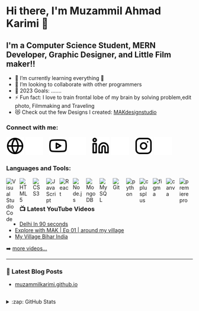 # Hi there, I'm Muzammil Ahmad Karimi 👋

## I'm a Computer Science Student, MERN Developer, Graphic Designer, and Little Film maker!!

- 🌱 I’m currently learning everything 🤣
- 👯 I’m looking to collaborate with other programmers
- 🥅 2023 Goals: .......
- ⚡ Fun fact: I love to train frontal lobe of my brain by solving problem,edit photo, Filmmaking and Traveling
- 😻 Check out the few Designs I created: [MAKdesignstudio](https://www.instagram.com/mak_design_studio/)

### Connect with me:

[![website](./img/globe-light.svg)](https://muzammilkarimi.github.io/#gh-light-mode-only)
[![website](./img/globe-dark.svg)](https://muzammilkarimi.github.io/#gh-dark-mode-only)
&nbsp;&nbsp;
[![website](./img/youtube-light.svg)](youtube.com/muzammilahmadkarimi/#gh-light-mode-only)
[![website](./img/youtube-dark.svg)](youtube.com/muzammilahmadkarimi/#gh-dark-mode-only)
&nbsp;&nbsp;
[![website](./img/linkedin-light.svg)](https://www.linkedin.com/in/muzammil-ahmad-karimi-63a105185/#gh-light-mode-only)
[![website](./img/linkedin-dark.svg)](https://www.linkedin.com/in/muzammil-ahmad-karimi-63a105185/#gh-dark-mode-only)
&nbsp;&nbsp;
[![website](./img/instagram-light.svg)](https://www.instagram.com/muzammilkarimiiiii/#gh-light-mode-only)
[![website](./img/instagram-dark.svg)](https://www.instagram.com/muzammilkarimiiiii/#gh-dark-mode-only)

### Languages and Tools:

<img align="left" alt="Visual Studio Code" width="26px" src="https://cdn.jsdelivr.net/gh/devicons/devicon/icons/vscode/vscode-original.svg" style="padding-right:10px;" />

<img align="left" alt="HTML5" width="26px" src="https://cdn.jsdelivr.net/gh/devicons/devicon/icons/html5/html5-original.svg" style="padding-right:10px;" />
<img align="left" alt="CSS3" width="26px" src="https://cdn.jsdelivr.net/gh/devicons/devicon/icons/css3/css3-original.svg" style="padding-right:10px;" />
<img align="left" alt="JavaScript" width="26px" src="https://cdn.jsdelivr.net/gh/devicons/devicon/icons/javascript/javascript-original.svg" style="padding-right:10px;" />
<img align="left" alt="React" width="26px" src="https://cdn.jsdelivr.net/gh/devicons/devicon/icons/react/react-original.svg" style="padding-right:10px;" />
<img align="left" alt="Node.js" width="26px" src="https://cdn.jsdelivr.net/gh/devicons/devicon/icons/nodejs/nodejs-original.svg" style="padding-right:10px;" />
<img align="left" alt="MongoDB" width="26px" src="https://cdn.jsdelivr.net/gh/devicons/devicon/icons/mongodb/mongodb-original.svg" style="padding-right:10px;" />
<img align="left" alt="MySQL" width="26px" src="https://cdn.jsdelivr.net/gh/devicons/devicon/icons/mysql/mysql-original.svg" style="padding-right:10px;" />
<img align="left" alt="Git" width="26px" src="https://cdn.jsdelivr.net/gh/devicons/devicon/icons/git/git-original.svg" style="padding-right:10px;" />
<img align="left" alt="python" width="26px" src="https://cdn.jsdelivr.net/gh/devicons/devicon/icons/python/python-original.svg" style="padding-right:10px;" />
<img align="left" alt="cplusplus" width="26px" src="https://cdn.jsdelivr.net/gh/devicons/devicon/icons/cplusplus/cplusplus-original.svg" style="padding-right:10px;" />
<img align="left" alt="figma" width="26px" src="https://cdn.jsdelivr.net/gh/devicons/devicon/icons/figma/figma-original.svg" style="padding-right:10px;" />
<img align="left" alt="canva" width="26px" src="https://cdn.jsdelivr.net/gh/devicons/devicon/icons/canva/canva-original.svg" style="padding-right:10px;" />
<img align="left" alt="premierepro" width="26px" src="https://cdn.jsdelivr.net/gh/devicons/devicon/icons/premierepro/premierepro-original.svg" style="padding-right:10px;" />

<br />
<br />

---

### 📺 Latest YouTube Videos

<!-- YOUTUBE:START  -->

- [Delhi In 90 seconds](https://www.youtube.com/watch?v=YNSL7_J8lVI&ab_channel=MuzammilAhmadKarimi)
- [Explore with MAK | Ep 01 | around my village](https://www.youtube.com/watch?v=OakHq0weBJI&t=5s&ab_channel=MuzammilAhmadKarimi)
- [My Village Bihar India](https://www.youtube.com/watch?v=me5v79IRBhc&t=140s&ab_channel=MuzammilAhmadKarimi)
<!-- YOUTUBE:END -->

➡️ [more videos...](youtube.com/c/muzammilahmadkarimi)

---

### 📕 Latest Blog Posts

<!-- BLOG-POST-LIST:START -->

- [muzammilkarimi.github.io](https://muzammilkarimi.github.io/)

<!-- BLOG-POST-LIST:END -->

## <!-- ➡️ [more blog posts...](https://codestackr.com) -->

<!-- <details>
  <summary>:zap: Recent GitHub Activity</summary> -->

<!--START_SECTION:activity-->
<!-- 1. 🎉 Merged PR [#1](https://github.com/mongodb-developer/prisma-nextjs-example/pull/1) in [mongodb-developer/prisma-nextjs-example](https://github.com/mongodb-developer/prisma-nextjs-example)
2. 💪 Opened PR [#1](https://github.com/mongodb-developer/prisma-nextjs-example/pull/1) in [mongodb-developer/prisma-nextjs-example](https://github.com/mongodb-developer/prisma-nextjs-example)
3. ❗️ Closed issue [#40](https://github.com/codeSTACKr/minter-dapp/issues/40) in [codeSTACKr/minter-dapp](https://github.com/codeSTACKr/minter-dapp)
4. 🗣 Commented on [#40](https://github.com/codeSTACKr/minter-dapp/issues/40) in [codeSTACKr/minter-dapp](https://github.com/codeSTACKr/minter-dapp)
5. 🗣 Commented on [#38](https://github.com/codeSTACKr/minter-dapp/issues/38) in [codeSTACKr/minter-dapp](https://github.com/codeSTACKr/minter-dapp) -->
<!--END_SECTION:activity-->

</details>

<details>
  <summary>:zap: GitHub Stats</summary>

  <img align="left" alt="codeSTACKr's GitHub Stats" src="https://github-readme-stats.vercel.app/api?username=muzammilkarimi&show_icons=true&hide_border=false&title_color=ff652f&icon_color=FFE400&bg_color=09131B&text_color=ffffff&border_color=0c1a25" />

</details>

<!-- [website]: https://codeSTACKr.com -->
<!-- [course]: http://vsCodeHero.com -->

<!-- [twitter]: https://twitter.com/codeSTACKr -->

[youtube]: youtube.com/c/muzammilahmadkarimi
[instagram]: https://www.instagram.com/mr_mak0007/
[linkedin]: https://www.linkedin.com/in/muzammil-ahmad-karimi-63a105185/

<!-- [webdevplaylist]: https://www.youtube.com/playlist?list=PLkwxH9e_vrAJ0WbEsFA9W3I1W-g_BTsbt
[jsplaylist]: https://www.youtube.com/playlist?list=PLkwxH9e_vrALRJKu7wfXby3MKeflhTu6B
[cssplaylist]: https://www.youtube.com/playlist?list=PLkwxH9e_vrALSdvZuEh6gqQdmDoDIoqz4
[reactplaylist]: https://www.youtube.com/playlist?list=PLkwxH9e_vrAK4TdffpxKY3QGyHCpxFcQ0 -->
